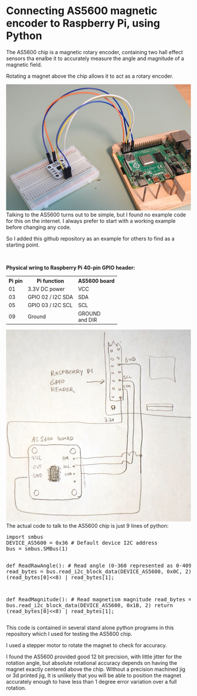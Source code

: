 <html>
<h1>Connecting AS5600 magnetic encoder to Raspberry Pi, using Python</h1>

The AS5600 chip is a magnetic rotary encoder, containing two hall effect sensors
tha enalbe it to accurately measure the angle and magnitude of a magnetic field.
<p>
Rotating a magnet above the chip allows it to act as a rotary encoder.
<p>
<img src="img/breadboard.jpg">
Talking to the AS5600 turns out to be simple, but I found no example code for
this on the internet.  I always prefer to start with a working example before
changing any code.
<p>
So I added this github repository as an example for others to find as a starting point.
<p>
<br><p>
<b>Physical wring to Raspberry Pi 40-pin GPIO header:</b>
<table>
<tr><th>Pi pin<th>Pi function<th>AS5600 board
<tr><td>01<td>3.3V DC power<td>VCC
<tr><td>03<td>GPIO 02 / I2C SDA<td>SDA
<tr><td>05<td>GPIO 03 / I2C SCL<td>SCL
<tr><td>09<td>Ground<td>GROUND<br>and DIR
</table>
<img src="img/schematic.jpg">
The actual code to talk to the AS5600 chip is just 9 lines of python:
<pre>
import smbus
DEVICE_AS5600 = 0x36 # Default device I2C address
bus = smbus.SMBus(1)

def ReadRawAngle(): # Read angle (0-360 represented as 0-4096)
  read_bytes = bus.read_i2c_block_data(DEVICE_AS5600, 0x0C, 2)
  return (read_bytes[0]<<8) | read_bytes[1];

def ReadMagnitude(): # Read magnetism magnitude
  read_bytes = bus.read_i2c_block_data(DEVICE_AS5600, 0x1B, 2)
  return (read_bytes[0]<<8) | read_bytes[1];
</pre>

This code is contained in several stand alone python programs in this
repository which I used for testing the AS5600 chip.
<p>
I used a stepper motor to rotate the magnet to check for accuracy.
<p>
I found the AS5600 provided good 12 bit precision, with little jitter
for the rotation angle, but absolute rotational accuracy depends on having
the magnet exactly centered above the chip.  Without a precision machined
jig or 3d printed jig, It is unlikely that you will be able to position
the magnet accurately enough to have less than 1 degree
error variation over a full rotation.

